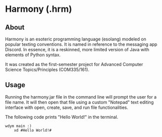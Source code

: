 # Harmony (.hrm)
## About
Harmony is an esoteric programming language (esolang) modeled on popular texting conventions. It is named in reference to the messaging app Discord. In essence, it is a reskinned, more limited version of Java with elements of Python syntax.

It was created as the first-semester project for Advanced Computer Science Topics/Principles (COM335/161). 

## Usage
Running the harmony.jar file in the command line will prompt the user for a file name. It will then open that file using a custom "Notepad" text editing interface with open, create, save, and run file functionalities.

The following code prints "Hello World!" in the terminal.
```
wdym main :)
    xd #Hello World!#
```